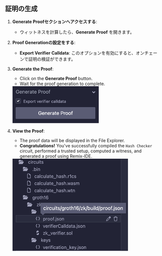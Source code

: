 ## 証明の生成

1. **Generate Proofセクションへアクセスする**:
   - ウィットネスを計算したら、**Generate Proof** を開きます。

2. **Proof Generationの設定をする**:
   - **Export Verifier Calldata**: このオプションを有効にすると、オンチェーンで証明の検証ができます。

3. **Generate the Proof**:

   - Click on the **Generate Proof** button.
   - Wait for the proof generation to complete.

   <img src="https://raw.githubusercontent.com/ethereum/remix-workshops/master/CircomHashChecker/step-7/images/generate_proof.png" alt="generate-proof" width=280 height=120>

4. **View the Proof**:

   - The proof data will be displayed in the File Explorer.
   - **Congratulations!** You've successfully compiled the `Hash Checker` circuit, performed a trusted setup, computed a witness, and generated a proof using Remix-IDE.

   <img src="https://raw.githubusercontent.com/ethereum/remix-workshops/master/CircomHashChecker/step-7/images/proof_generated.png" alt="generate-proof" width=375 height=300>
